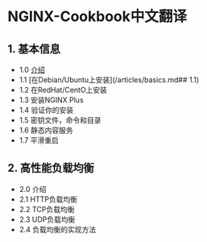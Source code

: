 # NGINX-Cookbook中文翻译
## 1. 基本信息
  - 1.0 [介绍](/articles/basics.md)
  - 1.1 [在Debian/Ubuntu上安装](/articles/basics.md## 1.1)
  - 1.2 在RedHat/CentO上安装
  - 1.3 安装NGINX Plus
  - 1.4 验证你的安装
  - 1.5 密钥文件，命令和目录
  - 1.6 静态内容服务
  - 1.7 平滑重启
## 2. 高性能负载均衡
  - 2.0 介绍
  - 2.1 HTTP负载均衡
  - 2.2 TCP负载均衡
  - 2.3 UDP负载均衡
  - 2.4 负载均衡的实现方法
 
